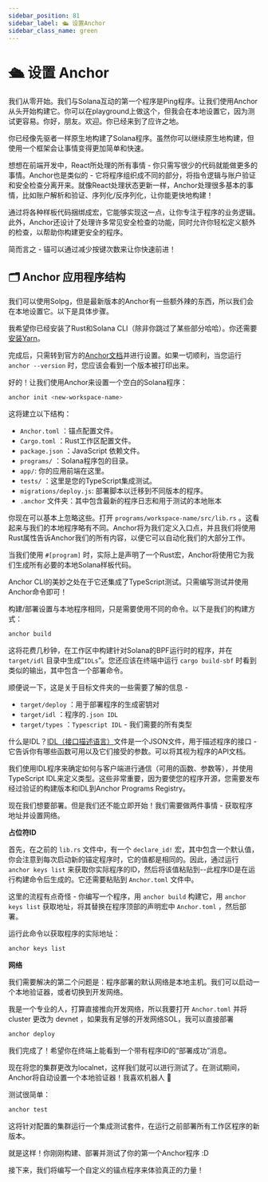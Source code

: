 ```yaml
---
sidebar_position: 81
sidebar_label: 🛳 设置Anchor
sidebar_class_name: green
---
```


# 🛳 设置 Anchor

我们从零开始。我们与Solana互动的第一个程序是Ping程序。让我们使用Anchor从头开始构建它。你可以在playground上做这个，但我会在本地设置它，因为测试更容易。你好，朋友。欢迎。你已经来到了应许之地。

你已经像先驱者一样原生地构建了Solana程序。虽然你可以继续原生地构建，但使用一个框架会让事情变得更加简单和快速。

想想在前端开发中，React所处理的所有事情 - 你只需写很少的代码就能做更多的事情。Anchor也是类似的 - 它将程序组织成不同的部分，将指令逻辑与账户验证和安全检查分离开来。就像React处理状态更新一样，Anchor处理很多基本的事情，比如账户解析和验证、序列化/反序列化，让你能更快地构建！

通过将各种样板代码捆绑成宏，它能够实现这一点，让你专注于程序的业务逻辑。此外，Anchor还设计了处理许多常见安全检查的功能，同时允许你轻松定义额外的检查，以帮助你构建更安全的程序。

简而言之 - 锚可以通过减少按键次数来让你快速前进！

## 🗂 Anchor 应用程序结构

我们可以使用Solpg，但是最新版本的Anchor有一些额外辣的东西，所以我们会在本地设置它。以下是具体步骤。

我希望你已经安装了Rust和Solana CLI（除非你跳过了某些部分哈哈）。你还需要[安装Yarn](https://yarnpkg.com/getting-started/install/?utm_medium=buildspace_project&utm_source=buildspace.so)。

完成后，只需转到官方的[Anchor文档](https://www.anchor-lang.com/docs/installation?utm_source=buildspace.so&utm_medium=buildspace_project)并进行设置。如果一切顺利，当您运行 `anchor --version` 时，您应该会看到一个版本被打印出来。

好的！让我们使用Anchor来设置一个空白的Solana程序：


```bash
anchor init <new-workspace-name>
```

这将建立以下结构：

- `Anchor.toml` ：锚点配置文件。
- `Cargo.toml` ：Rust工作区配置文件。
- `package.json` ：JavaScript 依赖文件。
- `programs/` ：Solana程序包的目录。
- `app/`: 你的应用前端在这里。
- `tests/` ：这里是您的TypeScript集成测试。
- `migrations/deploy.js`: 部署脚本以迁移到不同版本的程序。
- `.anchor` 文件夹：其中包含最新的程序日志和用于测试的本地账本

你现在可以基本上忽略这些。打开 `programs/workspace-name/src/lib.rs` 。这看起来与我们的本地程序略有不同。Anchor将为我们定义入口点，并且我们将使用Rust属性告诉Anchor我们的所有内容，以便它可以自动化我们的大部分工作。

当我们使用 `#[program]` 时，实际上是声明了一个Rust宏，Anchor将使用它为我们生成所有必要的本地Solana样板代码。

Anchor CLI的美妙之处在于它还集成了TypeScript测试。只需编写测试并使用Anchor命令即可！

构建/部署设置与本地程序相同，只是需要使用不同的命令。以下是我们的构建方式：

```bash
anchor build
```

这将花费几秒钟，在工作区中构建针对Solana的BPF运行时的程序，并在 `target/idl` 目录中生成“`IDLs`”。您还应该在终端中运行 `cargo build-sbf` 时看到类似的输出，其中包含一个部署命令。

顺便说一下，这是关于目标文件夹的一些需要了解的信息 -

- `target/deploy` ：用于部署程序的生成密钥对
- `target/idl` ：程序的`.json IDL`
- `target/types` ：`Typescript IDL` - 我们需要的所有类型

什么是IDL？[IDL（接口描述语言）](https://en.wikipedia.org/wiki/Interface_description_language?utm_source=buildspace.so&utm_medium=buildspace_project)文件是一个JSON文件，用于描述程序的接口 - 它告诉你有哪些函数可用以及它们接受的参数。可以将其视为程序的API文档。

我们使用IDL程序来确定如何与客户端进行通信（可用的函数、参数等），并使用TypeScript IDL来定义类型。这些非常重要，因为要使您的程序开源，您需要发布经过验证的构建版本和IDL到Anchor Programs Registry。

现在我们想要部署。但是我们还不能立即开始！我们需要做两件事情 - 获取程序地址并设置网络。

**占位符ID**

首先，在之前的 `lib.rs` 文件中，有一个 `declare_id!` 宏，其中包含一个默认值，你会注意到每次启动新的锚定程序时，它的值都是相同的。因此，通过运行 `anchor keys list` 来获取你实际程序的ID，然后将该值粘贴到--此程序ID是在运行构建命令后生成的。它还需要粘贴到 `Anchor.toml` 文件中。

这里的流程有点奇怪 - 你编写一个程序，用 `anchor build` 构建它，用 `anchor keys list` 获取地址，将其替换在程序顶部的声明宏中 `Anchor.toml` ，然后部署。

运行此命令以获取程序的实际地址：

```bash
anchor keys list
```

**网络**

我们需要解决的第二个问题是：程序部署的默认网络是本地主机。我们可以启动一个本地验证器，或者切换到开发网络。

我是一个专业的人，打算直接推向开发网络，所以我要打开 `Anchor.toml` 并将 cluster 更改为 devnet ，如果我有足够的开发网络SOL，我可以直接部署

```bash
anchor deploy
```

我们完成了！希望你在终端上能看到一个带有程序ID的“部署成功”消息。

现在将您的集群更改为localnet，这样我们就可以进行测试了。在测试期间，Anchor将自动设置一个本地验证器！我喜欢机器人 🤖

测试很简单：

```bash
anchor test
```

这将针对配置的集群运行一个集成测试套件，在运行之前部署所有工作区程序的新版本。

就是这样！你刚刚构建、部署并测试了你的第一个Anchor程序 :D

接下来，我们将编写一个自定义的锚点程序来体验真正的力量！
